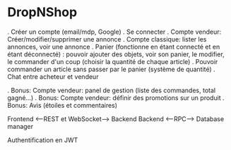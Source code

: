 # DropNShop

. Créer un compte (email/mdp, Google)
. Se connecter
. Compte vendeur: Créer/modifier/supprimer une annonce
. Compte classique: lister les annonces, voir une annonce
. Panier (fonctionne en étant connecté et en étant déconnecté) : pouvoir ajouter des objets, voir son panier, le modifier, le commander d'un coup (choisir la quantité de chaque article)
. Pouvoir commander un article sans passer par le panier (système de quantité)
. Chat entre acheteur et vendeur

. Bonus: Compte vendeur: panel de gestion (liste des commandes, total gagné…)
. Bonus: Compte vendeur: définir des promotions sur un produit
. Bonus: Avis (étoiles et commentaires)

Frontend <--REST et WebSocket--> Backend
Backend <--RPC--> Database manager

Authentification en JWT